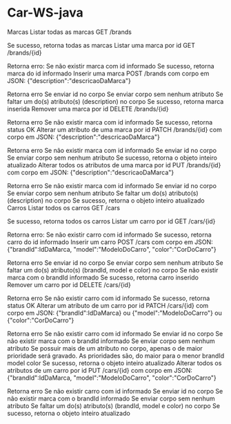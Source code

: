 # Car-WS-java

Marcas
Listar todas as marcas
GET /brands

Se sucesso, retorna todas as marcas
Listar uma marca por id
GET /brands/{id}

Retorna erro:
Se não existir marca com id informado
Se sucesso, retorna marca do id informado
Inserir uma marca
POST /brands com corpo em JSON: {"description":"descricaoDaMarca"}

Retorna erro
Se enviar id no corpo
Se enviar corpo sem nenhum atributo
Se faltar um do(s) atributo(s) (description) no corpo
Se sucesso, retorna marca inserida
Remover uma marca por id
DELETE /brands/{id}

Retorna erro
Se não existir marca com id informado
Se sucesso, retorna status OK
Alterar um atributo de uma marca por id
PATCH /brands/{id} com corpo em JSON: {"description":"descricaoDaMarca"}

Retorna erro
Se não existir marca com id informado
Se enviar id no corpo
Se enviar corpo sem nenhum atributo
Se sucesso, retorna o objeto inteiro atualizado
Alterar todos os atributos de uma marca por id
PUT /brands/{id} com corpo em JSON: {"description":"descricaoDaMarca"}

Retorna erro
Se não existir marca com id informado
Se enviar id no corpo
Se enviar corpo sem nenhum atributo
Se faltar um do(s) atributo(s) (description) no corpo
Se sucesso, retorna o objeto inteiro atualizado
Carros
Listar todos os carros
GET /cars

Se sucesso, retorna todos os carros
Listar um carro por id
GET /cars/{id}

Retorna erro:
Se não existir carro com id informado
Se sucesso, retorna carro do id informado
Inserir um carro
POST /cars com corpo em JSON: {"brandId":IdDaMarca, "model":"ModeloDoCarro", "color":"CorDoCarro"}

Retorna erro
Se enviar id no corpo
Se enviar corpo sem nenhum atributo
Se faltar um do(s) atributo(s) (brandId, model e color) no corpo
Se não existir marca com o brandId informado
Se sucesso, retorna carro inserido
Remover um carro por id
DELETE /cars/{id}

Retorna erro
Se não existir carro com id informado
Se sucesso, retorna status OK
Alterar um atributo de um carro por id
PATCH /cars/{id} com corpo em JSON: {"brandId":IdDaMarca} ou {"model":"ModeloDoCarro"} ou {"color":"CorDoCarro"}

Retorna erro
Se não existir carro com id informado
Se enviar id no corpo
Se não existir marca com o brandId informado
Se enviar corpo sem nenhum atributo
Se possuir mais de um atributo no corpo, apenas o de maior prioridade será gravado. As prioridades são, do maior para o menor
brandId
model
color
Se sucesso, retorna o objeto inteiro atualizado
Alterar todos os atributos de um carro por id
PUT /cars/{id} com corpo em JSON: {"brandId":IdDaMarca, "model":"ModeloDoCarro", "color":"CorDoCarro"}

Retorna erro
Se não existir carro com id informado
Se enviar id no corpo
Se não existir marca com o brandId informado
Se enviar corpo sem nenhum atributo
Se faltar um do(s) atributo(s) (brandId, model e color) no corpo
Se sucesso, retorna o objeto inteiro atualizado
